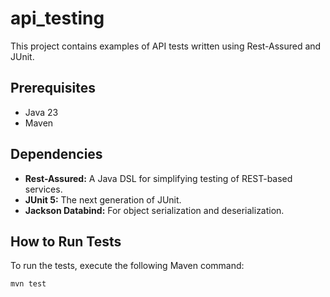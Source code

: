 # api_testing

This project contains examples of API tests written using Rest-Assured and JUnit.

## Prerequisites

* Java 23
* Maven

## Dependencies

* **Rest-Assured:** A Java DSL for simplifying testing of REST-based services.
* **JUnit 5:** The next generation of JUnit.
* **Jackson Databind:** For object serialization and deserialization.

## How to Run Tests

To run the tests, execute the following Maven command:

```bash
mvn test
```
